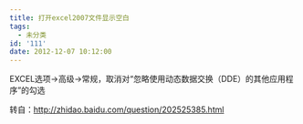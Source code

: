 ```yaml
---
title: 打开excel2007文件显示空白
tags:
  - 未分类
id: '111'
date: 2012-12-07 10:12:00
---
```


EXCEL选项→高级→常规，取消对“忽略使用动态数据交换（DDE）的其他应用程序”的勾选  
  
转自：http://zhidao.baidu.com/question/202525385.html